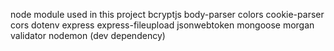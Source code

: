 node module used in this project
bcryptjs
body-parser
colors
cookie-parser
cors
dotenv
express
express-fileupload
jsonwebtoken
mongoose
morgan
validator
nodemon (dev dependency)
